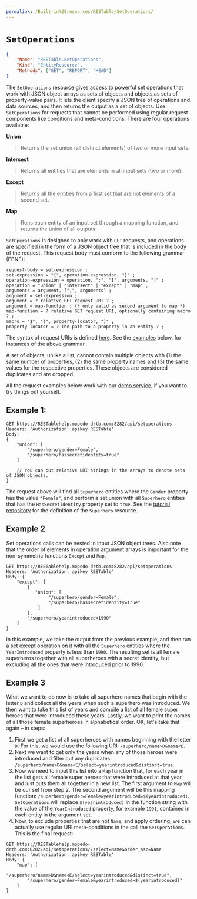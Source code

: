 ```yaml
---
permalink: /Built-in%20resources/RESTable/SetOperations/
---
```


# `SetOperations`

```json
{
    "Name": "RESTable.SetOperations",
    "Kind": "EntityResource",
    "Methods": ["GET", "REPORT", "HEAD"]
}
```

The `SetOperations` resource gives access to powerful set operations that work with JSON object arrays as sets of objects and objects as sets of property-value pairs. It lets the client specify a JSON tree of operations and data sources, and then returns the output as a set of objects. Use `SetOperations` for requests that cannot be performed using regular request components like conditions and meta-conditions. There are four operations available:

**Union**

> Returns the set union (all distinct elements) of two or more input sets.

**Intersect**

> Returns all entities that are elements in all input sets (two or more).

**Except**

> Returns all the entities from a first set that are not elements of a second set.

**Map**

> Runs each entity of an input set through a mapping function, and returns the union of all outputs.

`SetOperations` is designed to only work with `GET` requests, and operations are specified in the form of a JSON object tree that is included in the body of the request. This request body must conform to the following grammar (EBNF):

```
request-body = set-expression ;
set-expression = "{", operation-expression, "}" ;
operation-expression = operation, ":", "[", arguments, "]" ;
operation = "union" | "intersect" | "except" | "map" ;
arguments = argument, [",", arguments] ;
argument = set-expression ;
argument = ? relative GET request URI ? ;
argument = map-function ; (* only valid as second argument to map *)
map-function = ? relative GET request URI, optionally containing macro ? ;
macro = "$", "(", property-locator, ")" ;
property-locator = ? The path to a property in an entity ? ;
```

The syntax of request URIs is defined [here](../../../Consuming%20a%20RESTable%20API/URI). See the [examples](#example-1) below, for instances of the above grammar.

A set of objects, unlike a list, cannot contain multiple objects with (1) the same number of properties, (2) the same property names and (3) the same values for the respective properties. These objects are considered duplicates and are dropped.

All the request examples below work with our [demo service](../../../Consuming%20a%20RESTable%20API/Demo%20service), if you want to try things out yourself.

## Example 1:

```
GET https://RESTablehelp.mopedo-drtb.com:8282/api/setoperations
Headers: 'Authorization: apikey RESTable'
Body:
{
    "union": [
        "/superhero/gender=Female",
        "/superhero/hassecretidentity=true"
    ]

    // You can put relative URI strings in the arrays to denote sets of JSON objects.
}
```

The request above will find all `Superhero` entities where the `Gender` property has the value `"Female"`, and perform a set union with all `Superhero` entities that has the `HasSecretIdentity` property set to `true`. See the [tutorial repository](https://github.com/Mopedo/RESTable.Tutorial) for the definition of the `Superhero` resource.

## Example 2

Set operations calls can be nested in input JSON object trees. Also note that the order of elements in operation argument arrays is important for the non-symmetric functions `Except` and `Map`.

```
GET https://RESTablehelp.mopedo-drtb.com:8282/api/setoperations
Headers: 'Authorization: apikey RESTable'
Body: {
    "except": [
        {
           "union": [
                "/superhero/gender=Female",
                "/superhero/hassecretidentity=true"
            ]
        },
        "/superhero/yearintroduced<1990"
    ]
}
```

In this example, we take the output from the previous example, and then run a set except operation on it with all the `Superhero` entities where the `YearIntroduced` property is less than `1990`. The resulting set is all female superheros together with all superheroes with a secret identity, but excluding all the ones that were introduced prior to 1990.

## Example 3

What we want to do now is to take all superhero names that begin with the letter `D` and collect all the years when such a superhero was introduced. We then want to take this list of years and compile a list of all female super heroes that were introduced these years. Lastly, we want to print the names of all those female superheroes in alphabetical order. OK, let's take that again – in steps:

1. First we get a list of all superheroes with names beginning with the letter `D`. For this, we would use the following URI: `/superhero/name>D&name<E`.
2. Next we want to get only the years when any of those heroes were introduced and filter out any duplicates: `/superhero/name>D&name<E/select=yearintroduced&distinct=true`.
3. Now we need to input this list into a `Map` function that, for each year in the list gets all female super heroes that were introduced at that year, and just puts them all together in a new list. The first argument to `Map` will be our set from step 2\. The second argument will be this mapping function: `/superhero/gender=Female&yearintroduced=$(yearintroduced)`. `SetOperations` will replace `$(yearintroduced)` in the function string with the value of the `YearIntroduced` property, for example `1991`, contained in each entity in the argument set.
4. Now, to exclude properties that are not `Name`, and apply ordering, we can actually use regular URI meta-conditions in the call the `SetOperations`. This is the final request:

```
GET https://RESTablehelp.mopedo-drtb.com:8282/api/setoperations//select=Name&order_asc=Name
Headers: 'Authorization: apikey RESTable'
Body: {
    "map": [
        "/superhero/name>D&name<E/select=yearintroduced&distinct=true",
        "/superhero/gender=Female&yearintroduced=$(yearintroduced)"
    ]
}
```
